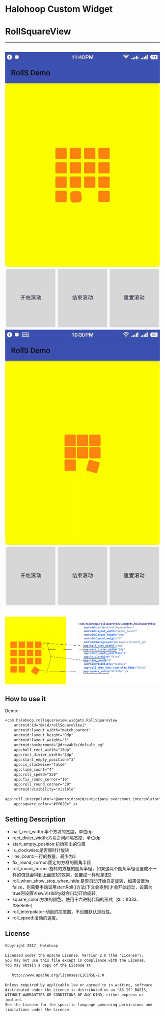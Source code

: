 # Halohoop Custom Widget
# RollSquareView
---
![usage pic](./roll_demo3.gif)
![usage pic](./roll_demo2.gif)
---
![usage pic](./roll_demo.png)
---

## How to use it

Demo:

    <com.halohoop.rollsquareview.widgets.RollSquareView
        android:id="@+id/rollSquareView1"
        android:layout_width="match_parent"
        android:layout_height="0dp"
        android:layout_weight="3"
        android:background="@drawable/default_bg"
        app:half_rect_width="15dp"
        app:rect_divier_width="8dp"
        app:start_empty_position="3"
        app:is_clockwise="false"
        app:line_count="4"
        app:roll_speed="250"
        app:fix_round_cornor="10"
        app:roll_round_cornor="30"
        android:visibility="visible"
        app:roll_interpolator="@android:anim/anticipate_overshoot_interpolator"
        app:square_color="#ff820e" />

## Setting Description

* half\_rect\_width:半个方块的宽度，单位dp
* rect\_divier\_width:方块之间间隔宽度，单位dp
* start\_empty\_position:初始空出的位置
* is\_clockwise:是否顺时针旋转
* line\_count:一行的数量，最少为3
* fix\_round\_cornor:固定的方框的圆角半径
* roll\_round\_cornor:旋转的方框的圆角半径，如果这两个圆角半径设置成不一样的值就会得到上面图1的效果，设置成一样就是图2.
* roll\_when\_show\_stop\_when\_hide:是否自动开始自定旋转，如果设置为false，则需要手动调用startRoll()方法(下文会提到)才会开始运动，设置为true则设置View.Visibility就会自动开始旋转。
* square\_color:方块的颜色。使用十六进制代码的形式（如：#333、#8e8e8e）
* roll\_interpolator:动画的插值器，不设置默认是线性。
* roll\_speed:滚动的速度。

## License

    Copyright 2017, Halohoop

    Licensed under the Apache License, Version 2.0 (the "License");
    you may not use this file except in compliance with the License.
    You may obtain a copy of the License at

       http://www.apache.org/licenses/LICENSE-2.0

    Unless required by applicable law or agreed to in writing, software
    distributed under the License is distributed on an "AS IS" BASIS,
    WITHOUT WARRANTIES OR CONDITIONS OF ANY KIND, either express or implied.
    See the License for the specific language governing permissions and
    limitations under the License.